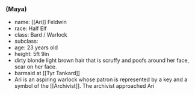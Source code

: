 ### (Maya) 
- name: [[Ari]] Feldwin
- race: Half Elf
- class: Bard / Warlock
- subclass: 
- age: 23 years old
- height: 5ft 9in
- dirty blonde light brown hair that is scruffy and poofs around her face, scar on her face.
- barmaid at [[Tyr Tankard]]
- Ari is an aspiring warlock whose patron is represented by a key and a symbol of the [[Archivist]]. The archivist approached Ari 